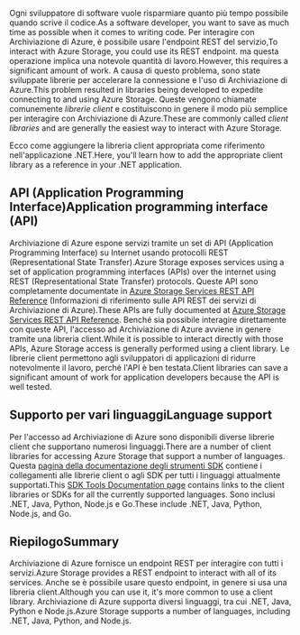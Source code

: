 <span data-ttu-id="f5a34-101">Ogni sviluppatore di software vuole risparmiare quanto più tempo possibile quando scrive il codice.</span><span class="sxs-lookup"><span data-stu-id="f5a34-101">As a software developer, you want to save as much time as possible when it comes to writing code.</span></span> <span data-ttu-id="f5a34-102">Per interagire con Archiviazione di Azure, è possibile usare l'endpoint REST del servizio,</span><span class="sxs-lookup"><span data-stu-id="f5a34-102">To interact with Azure Storage, you could use its REST endpoint.</span></span> <span data-ttu-id="f5a34-103">ma questa operazione implica una notevole quantità di lavoro.</span><span class="sxs-lookup"><span data-stu-id="f5a34-103">However, this requires a significant amount of work.</span></span> <span data-ttu-id="f5a34-104">A causa di questo problema, sono state sviluppate librerie per accelerare la connessione e l'uso di Archiviazione di Azure.</span><span class="sxs-lookup"><span data-stu-id="f5a34-104">This problem resulted in libraries being developed to expedite connecting to and using Azure Storage.</span></span> <span data-ttu-id="f5a34-105">Queste vengono chiamate comunemente *librerie client* e costituiscono in genere il modo più semplice per interagire con Archiviazione di Azure.</span><span class="sxs-lookup"><span data-stu-id="f5a34-105">These are commonly called *client libraries* and are generally the easiest way to interact with Azure Storage.</span></span> 

<span data-ttu-id="f5a34-106">Ecco come aggiungere la libreria client appropriata come riferimento nell'applicazione .NET.</span><span class="sxs-lookup"><span data-stu-id="f5a34-106">Here, you'll learn how to add the appropriate client library as a reference in your .NET application.</span></span>

## <a name="application-programming-interface-api"></a><span data-ttu-id="f5a34-107">API (Application Programming Interface)</span><span class="sxs-lookup"><span data-stu-id="f5a34-107">Application programming interface (API)</span></span>

<span data-ttu-id="f5a34-108">Archiviazione di Azure espone servizi tramite un set di API (Application Programming Interface) su Internet usando protocolli REST (Representational State Transfer).</span><span class="sxs-lookup"><span data-stu-id="f5a34-108">Azure Storage exposes services using a set of application programming interfaces (APIs) over the internet using REST (Representational State Transfer) protocols.</span></span> <span data-ttu-id="f5a34-109">Queste API sono completamente documentate in [Azure Storage Services REST API Reference](https://docs.microsoft.com/rest/api/storageservices/) (Informazioni di riferimento sulle API REST dei servizi di Archiviazione di Azure).</span><span class="sxs-lookup"><span data-stu-id="f5a34-109">These APIs are fully documented at [Azure Storage Services REST API Reference](https://docs.microsoft.com/rest/api/storageservices/).</span></span> <span data-ttu-id="f5a34-110">Benché sia possibile interagire direttamente con queste API, l'accesso ad Archiviazione di Azure avviene in genere tramite una libreria client.</span><span class="sxs-lookup"><span data-stu-id="f5a34-110">While it is possible to interact directly with those APIs, Azure Storage access is generally performed using a client library.</span></span> <span data-ttu-id="f5a34-111">Le librerie client permettono agli sviluppatori di applicazioni di ridurre notevolmente il lavoro, perché l'API è ben testata.</span><span class="sxs-lookup"><span data-stu-id="f5a34-111">Client libraries can save a significant amount of work for application developers because the API is well tested.</span></span>

## <a name="language-support"></a><span data-ttu-id="f5a34-112">Supporto per vari linguaggi</span><span class="sxs-lookup"><span data-stu-id="f5a34-112">Language support</span></span>

<span data-ttu-id="f5a34-113">Per l'accesso ad Archiviazione di Azure sono disponibili diverse librerie client che supportano numerosi linguaggi.</span><span class="sxs-lookup"><span data-stu-id="f5a34-113">There are a number of client libraries for accessing Azure Storage that support a number of languages.</span></span> <span data-ttu-id="f5a34-114">Questa [pagina della documentazione degli strumenti SDK](https://docs.microsoft.com/azure/#pivot=sdkstools) contiene i collegamenti alle librerie client o agli SDK per tutti i linguaggi attualmente supportati.</span><span class="sxs-lookup"><span data-stu-id="f5a34-114">This [SDK Tools Documentation page](https://docs.microsoft.com/azure/#pivot=sdkstools) contains links to the client libraries or SDKs for all the currently supported languages.</span></span> <span data-ttu-id="f5a34-115">Sono inclusi .NET, Java, Python, Node.js e Go.</span><span class="sxs-lookup"><span data-stu-id="f5a34-115">These include .NET, Java, Python, Node.js, and Go.</span></span>

## <a name="summary"></a><span data-ttu-id="f5a34-116">Riepilogo</span><span class="sxs-lookup"><span data-stu-id="f5a34-116">Summary</span></span>

<span data-ttu-id="f5a34-117">Archiviazione di Azure fornisce un endpoint REST per interagire con tutti i servizi.</span><span class="sxs-lookup"><span data-stu-id="f5a34-117">Azure Storage provides a REST endpoint to interact with all of its services.</span></span> <span data-ttu-id="f5a34-118">Anche se è possibile usare questo endpoint, in genere si usa una libreria client.</span><span class="sxs-lookup"><span data-stu-id="f5a34-118">Although you can use it, it's more common to use a client library.</span></span> <span data-ttu-id="f5a34-119">Archiviazione di Azure supporta diversi linguaggi, tra cui .NET, Java, Python e Node.js.</span><span class="sxs-lookup"><span data-stu-id="f5a34-119">Azure Storage supports a number of languages, including .NET, Java, Python, and Node.js.</span></span>
